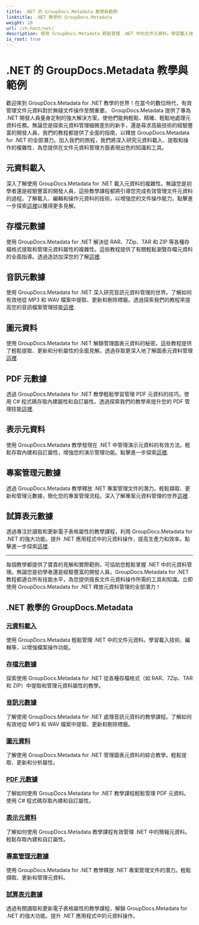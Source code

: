 ```yaml
---
title: .NET 的 GroupDocs.Metadata 教學與範例
linktitle: .NET 教學的 GroupDocs.Metadata
weight: 10
url: /zh-hant/net/
description: 使用 GroupDocs.Metadata 輕鬆管理 .NET 中的文件元資料。學習載入技術、編輯等，以增強檔案操作功能。
is_root: true
---
```


# .NET 的 GroupDocs.Metadata 教學與範例

歡迎來到 GroupDocs.Metadata for .NET 教學的世界！在當今的數位時代，有效管理文件元資料對於無縫文件操作至關重要。 GroupDocs.Metadata 提供了專為 .NET 開發人員量身定制的強大解決方案，使他們能夠輕鬆、精確、輕鬆地處理元資料任務。無論您是探索元資料管理細微差別的新手，還是尋求高級技術的經驗豐富的開發人員，我們的教程都提供了全面的指南，以釋放 GroupDocs.Metadata for .NET 的全部潛力。加入我們的旅程，我們將深入研究元資料載入、提取和操作的複雜性，為您提供在文件元資料管理方面表現出色的知識和工具。

## 元資料載入  
深入了解使用 GroupDocs.Metadata for .NET 載入元資料的複雜性。無論您是初學者還是經驗豐富的開發人員，這些教學課程都將引導您完成有效管理文件元資料的過程。了解載入、編輯和操作元資料的技術，以增強您的文件操作能力。點擊進一步探索[這裡](./metadata-loading/)以獲得更多見解。

## 存檔元數據  
使用 GroupDocs.Metadata for .NET 解決從 RAR、7Zip、TAR 和 ZIP 等各種存檔格式提取和管理元資料屬性的複雜性。這些教程提供了有關輕鬆瀏覽存檔元資料的全面指導。透過造訪加深您的了解[這裡](./archive-metadata/).

## 音訊元數據  
使用 GroupDocs.Metadata for .NET 深入研究音訊元資料管理的世界。了解如何有效地從 MP3 和 WAV 檔案中提取、更新和刪除標籤。透過探索我們的教程來提高您的音訊檔案管理技能[這裡](./audio-metadata/).

## 圖元資料  
使用 GroupDocs.Metadata for .NET 解鎖管理圖表元資料的秘密。這些教程提供了輕鬆提取、更新和分析屬性的全面見解。透過存取更深入地了解圖表元資料管理[這裡](./diagram-metadata/).

## PDF 元數據  
透過 GroupDocs.Metadata for .NET 教學輕鬆學習管理 PDF 元資料的技巧。使用 C# 程式碼存取內建屬性和自訂屬性。透過探索我們的教學來提升您的 PDF 管理技能[這裡](./pdf-metadata/).

## 表示元資料  
使用 GroupDocs.Metadata 教學發現在 .NET 中管理演示元資料的有效方法。輕鬆存取內建和自訂屬性，增強您的演示管理功能。點擊進一步探索[這裡](./presentation-metadata/).

## 專案管理元數據  
透過 GroupDocs.Metadata 教學釋放 .NET 專案管理文件的潛力。輕鬆擷取、更新和管理元數據，簡化您的專案管理流程。深入了解專案元資料管理的世界[這裡](./project-management-metadata/).

## 試算表元數據  
透過專注於讀取和更新電子表格屬性的教學課程，利用 GroupDocs.Metadata for .NET 的強大功能。提升 .NET 應用程式中的元資料操作，提高生產力和效率。點擊進一步探索[這裡](./spreadsheet-metadata/).

----
每個教學都提供了寶貴的見解和實際範例，可協助您輕鬆掌握 .NET 中的元資料管理。無論您是初學者還是經驗豐富的開發人員，GroupDocs.Metadata for .NET 教程都適合所有技能水平，為您提供擅長文件元資料操作所需的工具和知識。立即使用 GroupDocs.Metadata for .NET 釋放元資料管理的全部潛力！ 

## .NET 教學的 GroupDocs.Metadata
### [元資料載入](./metadata-loading/)
使用 GroupDocs.Metadata 輕鬆管理 .NET 中的文件元資料。學習載入技術、編輯等，以增強檔案操作功能。
### [存檔元數據](./archive-metadata/)
探索使用 GroupDocs.Metadata for .NET 從各種存檔格式（如 RAR、7Zip、TAR 和 ZIP）中提取和管理元資料屬性的教學。
### [音訊元數據](./audio-metadata/)
了解使用 GroupDocs.Metadata for .NET 處理音訊元資料的教學課程。了解如何有效地從 MP3 和 WAV 檔案中提取、更新和刪除標籤。
### [圖元資料](./diagram-metadata/)
了解使用 GroupDocs.Metadata for .NET 管理圖表元資料的綜合教學。輕鬆提取、更新和分析屬性。
### [PDF 元數據](./pdf-metadata/)
了解如何使用 GroupDocs.Metadata for .NET 教學課程輕鬆管理 PDF 元資料。使用 C# 程式碼存取內建和自訂屬性。
### [表示元資料](./presentation-metadata/)
了解如何使用 GroupDocs.Metadata 教學課程有效管理 .NET 中的簡報元資料。輕鬆存取內建和自訂屬性。
### [專案管理元數據](./project-management-metadata/)
使用 GroupDocs.Metadata for .NET 教學釋放 .NET 專案管理文件的潛力。輕鬆擷取、更新和管理元資料。
### [試算表元數據](./spreadsheet-metadata/)
透過有關讀取和更新電子表格屬性的教學課程，解鎖 GroupDocs.Metadata for .NET 的強大功能。提升 .NET 應用程式中的元資料操作。